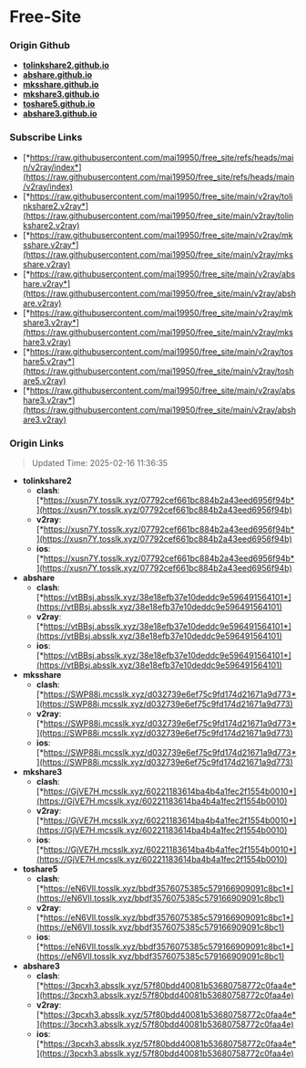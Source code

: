 # Free-Site

### Origin Github

- [**tolinkshare2.github.io**](https://github.com/tolinkshare2/tolinkshare2.github.io)
- [**abshare.github.io**](https://github.com/abshare/abshare.github.io)
- [**mksshare.github.io**](https://github.com/mksshare/mksshare.github.io)
- [**mkshare3.github.io**](https://github.com/mkshare3/mkshare3.github.io)
- [**toshare5.github.io**](https://github.com/toshare5/toshare5.github.io)
- [**abshare3.github.io**](https://github.com/abshare3/abshare3.github.io)

### Subscribe Links

- [*https://raw.githubusercontent.com/mai19950/free_site/refs/heads/main/v2ray/index*](https://raw.githubusercontent.com/mai19950/free_site/refs/heads/main/v2ray/index)
- [*https://raw.githubusercontent.com/mai19950/free_site/main/v2ray/tolinkshare2.v2ray*](https://raw.githubusercontent.com/mai19950/free_site/main/v2ray/tolinkshare2.v2ray)
- [*https://raw.githubusercontent.com/mai19950/free_site/main/v2ray/mksshare.v2ray*](https://raw.githubusercontent.com/mai19950/free_site/main/v2ray/mksshare.v2ray)
- [*https://raw.githubusercontent.com/mai19950/free_site/main/v2ray/abshare.v2ray*](https://raw.githubusercontent.com/mai19950/free_site/main/v2ray/abshare.v2ray)
- [*https://raw.githubusercontent.com/mai19950/free_site/main/v2ray/mkshare3.v2ray*](https://raw.githubusercontent.com/mai19950/free_site/main/v2ray/mkshare3.v2ray)
- [*https://raw.githubusercontent.com/mai19950/free_site/main/v2ray/toshare5.v2ray*](https://raw.githubusercontent.com/mai19950/free_site/main/v2ray/toshare5.v2ray)
- [*https://raw.githubusercontent.com/mai19950/free_site/main/v2ray/abshare3.v2ray*](https://raw.githubusercontent.com/mai19950/free_site/main/v2ray/abshare3.v2ray)

### Origin Links

> Updated Time: 2025-02-16 11:36:35

- **tolinkshare2**
  - **clash**: [*https://xusn7Y.tosslk.xyz/07792cef661bc884b2a43eed6956f94b*](https://xusn7Y.tosslk.xyz/07792cef661bc884b2a43eed6956f94b)
  - **v2ray**: [*https://xusn7Y.tosslk.xyz/07792cef661bc884b2a43eed6956f94b*](https://xusn7Y.tosslk.xyz/07792cef661bc884b2a43eed6956f94b)
  - **ios**: [*https://xusn7Y.tosslk.xyz/07792cef661bc884b2a43eed6956f94b*](https://xusn7Y.tosslk.xyz/07792cef661bc884b2a43eed6956f94b)
- **abshare**
  - **clash**: [*https://vtBBsj.absslk.xyz/38e18efb37e10deddc9e596491564101*](https://vtBBsj.absslk.xyz/38e18efb37e10deddc9e596491564101)
  - **v2ray**: [*https://vtBBsj.absslk.xyz/38e18efb37e10deddc9e596491564101*](https://vtBBsj.absslk.xyz/38e18efb37e10deddc9e596491564101)
  - **ios**: [*https://vtBBsj.absslk.xyz/38e18efb37e10deddc9e596491564101*](https://vtBBsj.absslk.xyz/38e18efb37e10deddc9e596491564101)
- **mksshare**
  - **clash**: [*https://SWP88i.mcsslk.xyz/d032739e6ef75c9fd174d21671a9d773*](https://SWP88i.mcsslk.xyz/d032739e6ef75c9fd174d21671a9d773)
  - **v2ray**: [*https://SWP88i.mcsslk.xyz/d032739e6ef75c9fd174d21671a9d773*](https://SWP88i.mcsslk.xyz/d032739e6ef75c9fd174d21671a9d773)
  - **ios**: [*https://SWP88i.mcsslk.xyz/d032739e6ef75c9fd174d21671a9d773*](https://SWP88i.mcsslk.xyz/d032739e6ef75c9fd174d21671a9d773)
- **mkshare3**
  - **clash**: [*https://GjVE7H.mcsslk.xyz/60221183614ba4b4a1fec2f1554b0010*](https://GjVE7H.mcsslk.xyz/60221183614ba4b4a1fec2f1554b0010)
  - **v2ray**: [*https://GjVE7H.mcsslk.xyz/60221183614ba4b4a1fec2f1554b0010*](https://GjVE7H.mcsslk.xyz/60221183614ba4b4a1fec2f1554b0010)
  - **ios**: [*https://GjVE7H.mcsslk.xyz/60221183614ba4b4a1fec2f1554b0010*](https://GjVE7H.mcsslk.xyz/60221183614ba4b4a1fec2f1554b0010)
- **toshare5**
  - **clash**: [*https://eN6VIl.tosslk.xyz/bbdf3576075385c579166909091c8bc1*](https://eN6VIl.tosslk.xyz/bbdf3576075385c579166909091c8bc1)
  - **v2ray**: [*https://eN6VIl.tosslk.xyz/bbdf3576075385c579166909091c8bc1*](https://eN6VIl.tosslk.xyz/bbdf3576075385c579166909091c8bc1)
  - **ios**: [*https://eN6VIl.tosslk.xyz/bbdf3576075385c579166909091c8bc1*](https://eN6VIl.tosslk.xyz/bbdf3576075385c579166909091c8bc1)
- **abshare3**
  - **clash**: [*https://3pcxh3.absslk.xyz/57f80bdd40081b53680758772c0faa4e*](https://3pcxh3.absslk.xyz/57f80bdd40081b53680758772c0faa4e)
  - **v2ray**: [*https://3pcxh3.absslk.xyz/57f80bdd40081b53680758772c0faa4e*](https://3pcxh3.absslk.xyz/57f80bdd40081b53680758772c0faa4e)
  - **ios**: [*https://3pcxh3.absslk.xyz/57f80bdd40081b53680758772c0faa4e*](https://3pcxh3.absslk.xyz/57f80bdd40081b53680758772c0faa4e)
